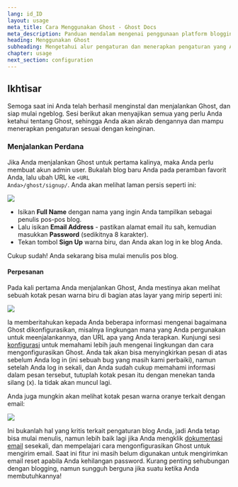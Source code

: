 ```yaml
---
lang: id_ID
layout: usage
meta_title: Cara Menggunakan Ghost - Ghost Docs
meta_description: Panduan mendalam mengenai penggunaan platform blogging Ghost. Sudah memiliki Ghost namun belum tahu cara menggunakannya? Mulailah dari sini!
heading: Menggunakan Ghost
subheading: Mengetahui alur pengaturan dan menerapkan pengaturan yang Anda inginkan
chapter: usage
next_section: configuration
---
```


## Ikhtisar <a id="overview"></a>

Semoga saat ini Anda telah berhasil menginstal dan menjalankan Ghost, dan siap mulai ngeblog. Sesi berikut akan menyajikan semua yang perlu Anda ketahui tentang Ghost, sehingga Anda akan akrab dengannya dan mampu menerapkan pengaturan sesuai dengan keinginan.

### Menjalankan Perdana

Jika Anda menjalankan Ghost untuk pertama kalinya, maka Anda perlu membuat akun admin user. Bukalah blog baru Anda pada peramban favorit Anda, lalu ubah URL ke <code class="path">&lt;URL Anda&gt;/ghost/signup/</code>. Anda akan melihat laman persis seperti ini:

![](https://s3-eu-west-1.amazonaws.com/ghost-website-cdn/ghost-signup.png)

*   Isikan **Full Name** dengan nama yang ingin Anda tampilkan sebagai penulis pos-pos blog.
*   Lalu isikan **Email Address** - pastikan alamat email itu sah, kemudian masukkan **Password** (sedikitnya 8 karakter).
*   Tekan tombol **Sign Up** warna biru, dan Anda akan log in ke blog Anda.

Cukup sudah! Anda sekarang bisa mulai menulis pos blog.

#### Perpesanan

Pada kali pertama Anda menjalankan Ghost, Anda mestinya akan melihat sebuah kotak pesan warna biru di bagian atas layar yang mirip seperti ini:

![](https://s3-eu-west-1.amazonaws.com/ghost-website-cdn/first-run-info.png)

Ia memberitahukan kepada Anda beberapa informasi mengenai bagaimana Ghost dikonfigurasikan, misalnya lingkungan mana yang Anda pergunakan untuk meenjalankannya, dan URL apa yang Anda terapkan. Kunjungi sesi [konfigurasi](/usage/configuration/) untuk memahami lebih jauh mengenai lingkungan dan cara mengonfigurasikan Ghost. Anda tak akan bisa menyingkirkan pesan di atas sebelum Anda log in (ini sebuah bug yang masih kami perbaiki), namun setelah Anda log in sekali, dan Anda sudah cukup memahami informasi dalam pesan tersebut, tutuplah kotak pesan itu dengan menekan tanda silang (x). Ia tidak akan muncul lagi.

Anda juga mungkin akan melihat kotak pesan warna oranye terkait dengan email:

![](https://s3-eu-west-1.amazonaws.com/ghost-website-cdn/email-warning.png)

Ini bukanlah hal yang kritis terkait pengaturan blog Anda, jadi Anda tetap bisa mulai menulis, namun lebih baik lagi jika Anda mengklik [dokumentasi email](/mail) sesekali, dan mempelajari cara mengonfigurasikan Ghost untuk mengirim email. Saat ini fitur ini masih belum digunakan untuk mengirimkan email reset apabila Anda kehilangan password. Kurang penting sehubungan dengan blogging, namun sungguh berguna jika suatu ketika Anda membutuhkannya!

